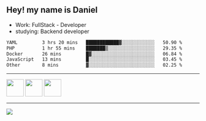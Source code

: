 ## Hey! my name is Daniel

- Work: FullStack - Developer
- studying: Backend developer

<!--START_SECTION:waka-->

```txt
YAML         3 hrs 20 mins   ████████████▓░░░░░░░░░░░░   50.90 %
PHP          1 hr 55 mins    ███████▒░░░░░░░░░░░░░░░░░   29.35 %
Docker       26 mins         █▓░░░░░░░░░░░░░░░░░░░░░░░   06.84 %
JavaScript   13 mins         █░░░░░░░░░░░░░░░░░░░░░░░░   03.45 %
Other        8 mins          ▓░░░░░░░░░░░░░░░░░░░░░░░░   02.25 %
```

<!--END_SECTION:waka-->
    

<hr>
<div>
    <img height="45" src="https://img.icons8.com/color/48/000000/nodejs.png"/>
    <img height="45" src="https://www.vectorlogo.zone/logos/golang/golang-ar21.svg">
    <img height="45" src="https://www.vectorlogo.zone/logos/nestjs/nestjs-icon.svg">
</div>
<hr>
<div>
    <a href="https://www.linkedin.com/in/daniel-lucas-bb7b82193/" target="_blank">
        <img src="https://img.shields.io/badge/LinkedIn-0077B5?style=for-the-badge&logo=linkedin&logoColor=white">
    </a>
</div>

